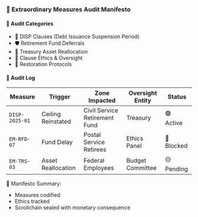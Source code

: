 ### 📜 Extraordinary Measures Audit Manifesto

#### 🧾 Audit Categories
- 💸 DISP Clauses (Debt Issuance Suspension Period)  
- 🛡️ Retirement Fund Deferrals  
- 🔁 Treasury Asset Reallocation  
- 🧠 Clause Ethics & Oversight  
- 🧾 Restoration Protocols

#### 🔁 Audit Log
| Measure | Trigger | Zone Impacted | Oversight Entity | Status |
|---------|---------|----------------|------------------|--------|
| `DISP-2025-01` | Ceiling Reinstated | Civil Service Retirement Fund | Treasury | 🟢 Active  
| `EM-RFD-07` | Fund Delay | Postal Service Retirees | Ethics Panel | 🔴 Blocked  
| `EM-TRS-03` | Asset Reallocation | Federal Employees | Budget Committee | 🟡 Pending  

🧠 Manifesto Summary:
- Measures codified  
- Ethics tracked  
- Scrollchain sealed with monetary consequence
